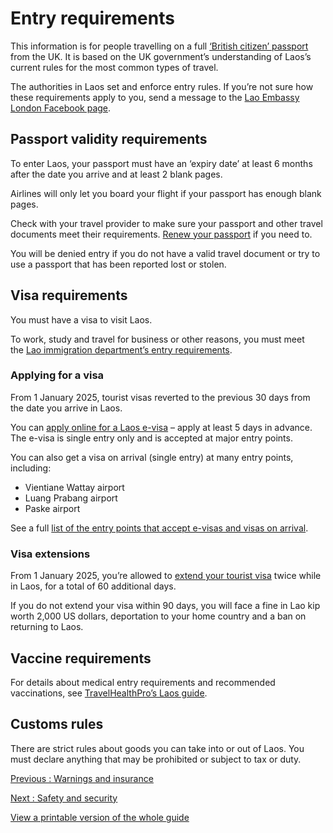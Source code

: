 # Entry requirements

This information is for people travelling on a full [‘British citizen’ passport](https://www.gov.uk/types-of-british-nationality) from the UK. It is based on the UK government’s understanding of Laos’s current rules for the most common types of travel.

The authorities in Laos set and enforce entry rules. If you’re not sure how these requirements apply to you, send a message to the [Lao Embassy London Facebook page](https://www.facebook.com/LaoEmbassyLondon/).

## Passport validity requirements

To enter Laos, your passport must have an ‘expiry date’ at least 6 months after the date you arrive and at least 2 blank pages.

Airlines will only let you board your flight if your passport has enough blank pages.

Check with your travel provider to make sure your passport and other travel documents meet their requirements. [Renew your passport](https://www.gov.uk/renew-adult-passport/renew) if you need to.

You will be denied entry if you do not have a valid travel document or try to use a passport that has been reported lost or stolen.

## Visa requirements

You must have a visa to visit Laos.

To work, study and travel for business or other reasons, you must meet the [Lao immigration department’s entry requirements](https://immigration.gov.la/require-for-working-investing-and-studying-in-lao/).

### Applying for a visa

From 1 January 2025, tourist visas reverted to the previous 30 days from the date you arrive in Laos.

You can [apply online for a Laos e-visa](https://laoevisa.gov.la/index) – apply at least 5 days in advance. The e-visa is single entry only and is accepted at major entry points.

You can also get a visa on arrival (single entry) at many entry points, including:

* Vientiane Wattay airport
* Luang Prabang airport
* Paske airport

See a full [list of the entry points that accept e-visas and visas on arrival](https://immigration.gov.la/en/checkpoints/category/category/?limit=12&offset=0&category=international-border-checkpoint).

### Visa extensions

From 1 January 2025, you’re allowed to [extend your tourist visa](https://immigration.gov.la/how-to-apply-visa-extension/) twice while in Laos, for a total of 60 additional days.

If you do not extend your visa within 90 days, you will face a fine in Lao kip worth 2,000 US dollars, deportation to your home country and a ban on returning to Laos.

## Vaccine requirements

For details about medical entry requirements and recommended vaccinations, see [TravelHealthPro’s Laos guide](https://travelhealthpro.org.uk/country/124/laos#Vaccine_Recommendations).

## Customs rules

There are strict rules about goods you can take into or out of Laos. You must declare anything that may be prohibited or subject to tax or duty.

[Previous
:
Warnings and insurance](/foreign-travel-advice/laos)

[Next
:
Safety and security](/foreign-travel-advice/laos/safety-and-security)

[View a printable version of the whole guide](/foreign-travel-advice/laos/print)